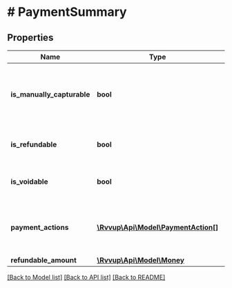 # # PaymentSummary

## Properties

Name | Type | Description | Notes
------------ | ------------- | ------------- | -------------
**is_manually_capturable** | **bool** | Whether the payment can be captured manually later. |
**is_refundable** | **bool** | Whether the payment is refundable. |
**is_voidable** | **bool** | Whether the payment is voidable. |
**payment_actions** | [**\Rvvup\Api\Model\PaymentAction[]**](PaymentAction.md) | The list of actions that can be performed on the payment. |
**refundable_amount** | [**\Rvvup\Api\Model\Money**](Money.md) |  |

[[Back to Model list]](../../README.md#models) [[Back to API list]](../../README.md#endpoints) [[Back to README]](../../README.md)
